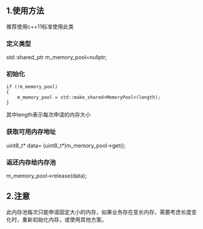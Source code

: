 ## 1.使用方法
推荐使用c++11标准使用此类
### 定义类型
std::shared_ptr<MemoryPool> m_memory_pool=nullptr;
### 初始化
	if (!m_memory_pool)
	{
		m_memory_pool = std::make_shared<MemoryPool>(length);
	}
其中length表示每次申请的内存大小
### 获取可用内存地址
 uint8_t* data= (uint8_t*)m_memory_pool->get();
### 返还内存给内存池
m_memory_pool->release(data);
## 2.注意
此内存池每次只能申请固定大小的内存，如果业务存在变长内存，需要考虑长度变化时，重新初始化内存，或使用其他方案。

